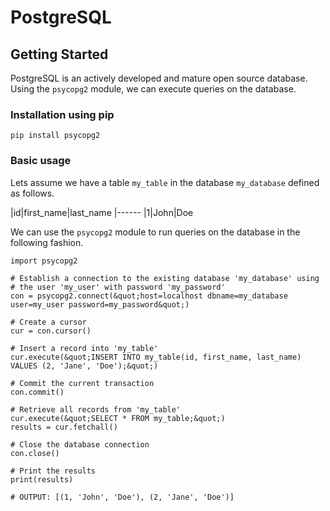 # PostgreSQL




## Getting Started


PostgreSQL is an actively developed and mature open source database. Using the `psycopg2` module, we can execute queries on the database.

### Installation using pip

`pip install psycopg2`

### Basic usage

Lets assume we have a table `my_table` in the database `my_database` defined as follows.

|id|first_name|last_name
|------
|1|John|Doe

We can use the `psycopg2` module to run queries on the database in the following fashion.

```
import psycopg2

# Establish a connection to the existing database 'my_database' using
# the user 'my_user' with password 'my_password'
con = psycopg2.connect(&quot;host=localhost dbname=my_database user=my_user password=my_password&quot;)

# Create a cursor
cur = con.cursor()

# Insert a record into 'my_table'
cur.execute(&quot;INSERT INTO my_table(id, first_name, last_name) VALUES (2, 'Jane', 'Doe');&quot;)

# Commit the current transaction
con.commit()

# Retrieve all records from 'my_table'
cur.execute(&quot;SELECT * FROM my_table;&quot;)
results = cur.fetchall()

# Close the database connection
con.close()

# Print the results
print(results)

# OUTPUT: [(1, 'John', 'Doe'), (2, 'Jane', 'Doe')]

```

